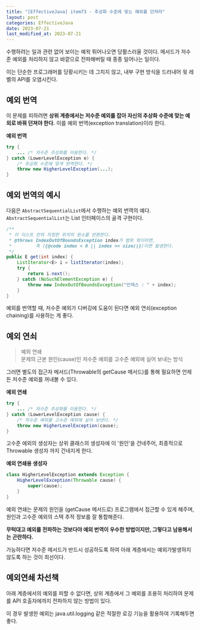 ```yaml
---
title: "[EffectiveJava] item73 - 추상화 수준에 맞는 예외를 던져라"
layout: post
categories: EffectiveJava
date: 2023-07-21
last_modified_at: 2023-07-21
---
```


수행하려는 일과 관련 없어 보이는 예왹 튀어나오면 당활스러울 것이다. 메서드가 저수준 예외를 처리하지 않고 바깥으로 전파해버릴 때 종종 일어나는 일이다.

이는 단순한 프로그래머를 당황시키는 데 그치지 않고, 내부 구현 방식을 드러내어 윗 레벨의 API를 오염시킨다.


## 예외 번역

이 문제를 피하려면 **상위 계층에서는 저수준 예외를 잡아 자신의 추상화 수준에 맞는 예외로 바꿔 던져야 한다.** 이를 예외 번역(exception translation)이라 한다.

**예외 번역**
```java
try {
    ... /* 저수준 추상화를 이용한다. */
} catch (LowerLevelException e) {
    /* 추상화 수준에 맞게 번역한다. */
    throw new HigherLevelException(...);
}
```


## 예외 번역의 예시

다음은 `AbstractSequentialList`에서 수행하는 예외 번역의 예다. `AbstractSequentialList`는 List 인터페이스의 골격 구현이다.

```java
/**
 * 이 리스트 안의 지정한 위치의 원소를 반환한다.
 * @throws IndexOutOfBoundsException index가 범위 밖이라면,
 *         즉 ({@code index < 0 || index >= size()})이면 발생한다.
 */
public E get(int index) {
    ListIterator<E> i = listIterator(index);
    try {
        return i.next();
    } catch (NoSuchElementException e) {
        throw new IndexOutOfBoundsException("인덱스 : " + index);
    }
}
```

예외를 번역할 때, 저수준 예외가 디버깅에 도움이 된다면 예외 연쇠(exception chaining)를 사용하는 게 좋다.


## 예외 연쇠

> 예외 연쇄<br>
> 문제의 근본 원인(cause)인 저수준 예외를 고수준 예외에 실어 보내는 방식

그러면 별도의 접근자 메서드(Throwable의 getCause 메서드)를 통해 필요하면 언제든 저수준 예외를 꺼내볼 수 있다.

**예외 연쇄**
```java
try {
    ... /* 저수준 추상화를 이용한다. */
} catch (LowerLevelException cause) {
    /* 저수준 예외를 고수준 예외에 실어 보낸다. */
    throw new HigherLevelException(cause);
}
```

고수준 에외의 생성자는 상위 클래스의 생성자에 이 '원인'을 건네주어, 최종적으로 Throwable 생성자 까지 건네지게 한다.

**예외 연쇄용 생성자**
```java
class HigherLevelException extends Exception {
    HigherLevelException(Throwable cause) {
        super(cause);
    }
}
```

예외 연쇄는 문제의 원인을 (getCause 메서드로) 프로그램에서 접근할 수 있게 해주며, 원인과 고수준 예외의 스택 추적 정보를 잘 통합해준다.

**무턱대고 예외를 전파하는 것보다야 예외 번역이 우수한 방법이지만, 그렇다고 남용해서는 곤란하다.**

가능하다면 저수준 메서드가 반드시 성공하도록 하여 아래 계층에서는 예외가발생하지 않도록 하는 것이 최선이다.


## 예외연쇄 차선책

아래 계층에서의 예외를 피할 수 없다면, 상위 계층에서 그 예외를 조용히 처리하여 문제를 API 호출자에까지 전파하지 않는 방법이 있다.

이 경우 발생한 예외는 java.util.logging 같은 적절한 로깅 기능을 활용하여 기록해두면 좋다.


